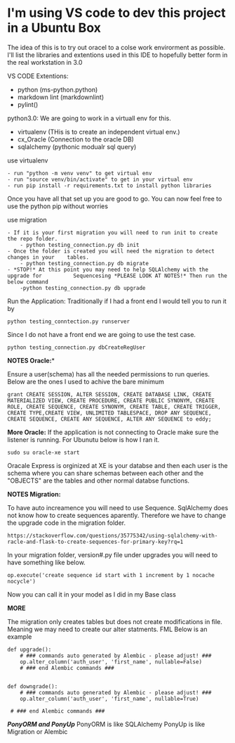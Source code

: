 # I'm using VS code to dev this project in a Ubuntu Box

The idea of this is to try out oracel to a colse work envirorment as possible. I'll list the libraries and extentions used in this IDE to hopefully better form in the real workstation in 3.0

VS CODE Extentions:

- python (ms-python.python)
- markdown lint (markdownlint)
- pylint()

python3.0:
We are going to work in a virtuall env for this.

- virtualenv (THis is to create an independent virtual env.)
- cx_Oracle (Connection to the oracle DB)
- sqlalchemy (pythonic modualr sql query)

use virtualenv

    - run "python -m venv venv" to get virtual env
    - run "source venv/bin/activate" to get in your virtual env
    - run pip install -r requirements.txt to install python libraries

Once you have all that set up you are good to go. You can now feel free to use the python pip without worries

use migration

    - If it is your first migration you will need to run init to create the repo folder.
        - python testing_connection.py db init
    - Once the folder is created you will need the migration to detect changes in your    tables.
        - python testing_connection.py db migrate
    - *STOP!* At this point you may need to help SQLAlchemy with the upgrade for          Sequencesing *PLEASE LOOK AT NOTES!* Then run the below command
        -python testing_connection.py db upgrade

Run the Application:
Traditionally if I had a front end I would tell you to run it by

    python testing_conntection.py runserver

Since I do not have a front end we are going to use the test case.

    python testing_connection.py dbCreateRegUser

**NOTES Oracle:***

Ensure a user(schema) has all the needed permissions to run queries. Below are the ones I used to achive the bare minimum

    grant CREATE SESSION, ALTER SESSION, CREATE DATABASE LINK, CREATE MATERIALIZED VIEW, CREATE PROCEDURE, CREATE PUBLIC SYNONYM, CREATE ROLE, CREATE SEQUENCE, CREATE SYNONYM, CREATE TABLE, CREATE TRIGGER, CREATE TYPE,CREATE VIEW, UNLIMITED TABLESPACE, DROP ANY SEQUENCE, CREATE SEQUENCE, CREATE ANY SEQUENCE, ALTER ANY SEQUENCE to eddy;

**More Oracle:**
If the application is not connecting to Oracle make sure the listener is running. For Ubunutu below is how I ran it.

    sudo su oracle-xe start

Oracale Express is orginized at XE is your databse and then each user is the schema where you can share schemas between each other and the "OBJECTS" are the tables and other normal databse functions.

**NOTES Migration:**

To have auto increamence you will need to use Sequence. SqlAlchemy does not know how to
create sequences aparently. Therefore we have to change the upgrade code in the migration folder.

    https://stackoverflow.com/questions/35775342/using-sqlalchemy-with-racle-and-flask-to-create-sequences-for-primary-key?rq=1

In your migration folder, version#.py file under upgrades you will need to have something like below.

    op.execute('create sequence id start with 1 increment by 1 nocache nocycle')

Now you can call it in your model as I did in my Base class

**MORE**

The migration only creates tables but does not create modifications in file. Meaning we may need to create our alter statments. FML Below is an example

    def upgrade():
        # ### commands auto generated by Alembic - please adjust! ###
        op.alter_column('auth_user', 'first_name', nullable=False)
        # ### end Alembic commands ###


    def downgrade():
        # ### commands auto generated by Alembic - please adjust! ###
        op.alter_column('auth_user', 'first_name', nullable=True)

     # ### end Alembic commands ###

***PonyORM and PonyUp***
PonyORM is like SQLAlchemy 
PonyUp is like Migration or Alembic


